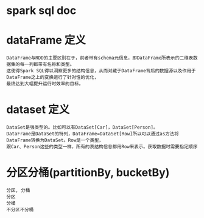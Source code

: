 # spark sql doc
# dataFrame 定义
    DataFrame与RDD的主要区别在于，前者带有schema元信息，即DataFrame所表示的二维表数据集的每一列都带有名称和类型。
    这使得Spark SQL得以洞察更多的结构信息，从而对藏于DataFrame背后的数据源以及作用于DataFrame之上的变换进行了针对性的优化，
    最终达到大幅提升运行时效率的目标。

# dataset 定义
    DataSet是强类型的。比如可以有DataSet[Car]，DataSet[Person]。
    DataFrame是DataSet的特列，DataFrame=DataSet[Row]所以可以通过as方法将DataFrame转换为DataSet。Row是一个类型，
    跟Car、Person这些的类型一样，所有的表结构信息都用Row来表示。获取数据时需要指定顺序

# 分区分桶(partitionBy, bucketBy)
    分区, 分桶
    分区
    分桶
    不分区不分桶
    
